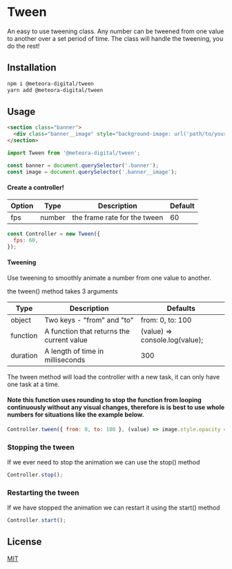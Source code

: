 # Tween

An easy to use tweening class.
Any number can be tweened from one value to another over a set period of time.
The class will handle the tweening, you do the rest!

## Installation

```bash
npm i @meteora-digital/tween
yarn add @meteora-digital/tween
```

## Usage

```html
<section class="banner">
  <div class="banner__image" style="background-image: url('path/to/your/image.jpg');"></div>
</section>
```

```javascript
import Tween from '@meteora-digital/tween';

const banner = document.querySelector('.banner');
const image = document.querySelector('.banner__image');
```

#### Create a controller!

| Option | Type | Description | Default |
|--------|------|-------------|---------|
| fps | number | the frame rate for the tween | 60 |

```javascript
const Controller = new Tween({
  fps: 60,
});
```

#### Tweening

Use tweening to smoothly animate a number from one value to another.

the tween() method takes 3 arguments

| Type | Description | Defaults |
|------|-------------|----------|
| object | Two keys - "from" and "to" | from: 0, to: 100 |
| function | A function that returns the current value | (value) => console.log(value); |
| duration | A length of time in milliseconds | 300 |

The tween method will load the controller with a new task, it can only have one task at a time.

#### Note this function uses rounding to stop the function from looping continuously without any visual changes, therefore is is best to use whole numbers for situations like the example below.

```javascript
Controller.tween({ from: 0, to: 100 }, (value) => image.style.opacity = `${value / 100}px`, 300);
```

### Stopping the tween

If we ever need to stop the animation we can use the stop() method

```javascript
Controller.stop();
```

### Restarting the tween

If we have stopped the animation we can restart it using the start() method

```javascript
Controller.start();
```

## License
[MIT](https://choosealicense.com/licenses/mit/)

